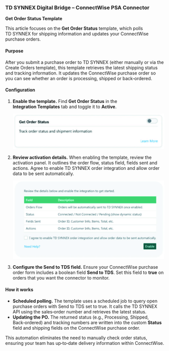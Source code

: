 ### TD SYNNEX Digital Bridge – ConnectWise PSA Connector  
**Get Order Status Template**

This article focuses on the **Get Order Status** template, which polls TD SYNNEX for shipping information and updates your ConnectWise purchase orders.

#### Purpose

After you submit a purchase order to TD SYNNEX (either manually or via the Create Orders template), this template retrieves the latest shipping status and tracking information.  It updates the ConnectWise purchase order so you can see whether an order is processing, shipped or back‑ordered.

#### Configuration

1. **Enable the template.** Find **Get Order Status** in the **Integration Templates** tab and toggle it to **Active**.

   ![Enable Get Order Status](/public/assets/images/configure-orderstatus-step1.jpeg)

2. **Review activation details.** When enabling the template, review the activation panel.  It outlines the order flow, status field, fields sent and actions.  Agree to enable TD SYNNEX order integration and allow order data to be sent automatically.

   ![Order Status activation details](/public/assets/images/configure-orderstatus-step2.jpeg)

3. **Configure the Send to TDS field.** Ensure your ConnectWise purchase order form includes a boolean field **Send to TDS**.  Set this field to **true** on orders that you want the connector to monitor.

#### How it works

* **Scheduled polling.** The template uses a scheduled job to query open purchase orders with Send to TDS set to true.  It calls the TD SYNNEX API using the sales‑order number and retrieves the latest status.
* **Updating the PO.** The returned status (e.g., Processing, Shipped, Back‑ordered) and tracking numbers are written into the custom **Status** field and shipping fields on the ConnectWise purchase order.

This automation eliminates the need to manually check order status, ensuring your team has up‑to‑date delivery information within ConnectWise.